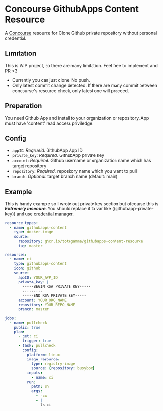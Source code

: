 # Concourse GithubApps Content Resource

A [Concourse](https://concourse-ci.org/) resource for Clone Github private repository without personal credential.

## Limitation
This is WIP project, so there are many limitation. Feel free to implement and PR <3

- Currently you can just clone. No push.
- Only latest commit change detected. If there are many commit between concourse's resource check, only latest one will proceed.

## Preparation
You need Github App and install to your organization or repository.
App must have 'content' read access priviledge.

## Config
- `appID`: *Reqrueid.* GithubApp App ID
- `private_key`: *Required.* GithubApp private key
- `account`: *Required.* Github username or organization name which has target repository
- `repository`: *Required.* repository name which you want to pull
- `branch`: *Optional.* target branch name (default: main)

## Example

This is handy example so I wrote out private key section but ofcourse this is ***Extremely insecure***. You should replace it to var like ((githubapp-private-key)) and use [credential manager](https://concourse-ci.org/creds.html).

```yaml
resource_types:
  - name: githubapps-content
    type: docker-image
    source:
      repository: ghcr.io/totegamma/githubapps-content-resource
      tag: master

resources:
  - name: ci
    type: githubapps-content
    icon: github
    source:
      appID: YOUR_APP_ID
      private_key: |
        -----BEGIN RSA PRIVATE KEY-----
        .........
        -----END RSA PRIVATE KEY-----
      account: YOUR_ORG_NAME
      repository: YOUR_REPO_NAME
      branch: master

jobs:
  - name: pullcheck
    public: true
    plan:
      - get: ci
        trigger: true
      - task: pullcheck
        config:
          platform: linux
          image_resource:
            type: registry-image
            source: {repository: busybox}
          inputs:
            - name: ci
          run:
            path: sh
            args:
              - -cx
              - |
                ls ci
```

